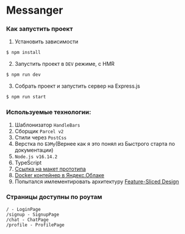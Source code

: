 # Messanger

### Как запустить проект

1. Установить зависимости

```bash
$ npm install
```

2. Запустить проект в `DEV` режиме, с HMR

```bash
$ npm run dev
```

3. Собрать проект и запустить сервер на Express.js

```bash
$ npm run start
```

### Используемые технологии:

1. Шаблонизатор `HandleBars`
2. Сборщик `Parcel v2`
3. Стили через `PostCss`
4. Верстка по `БЭМу`(Вернее как я это понял из Быстрого старта по документации)
5. `Node.js v16.14.2`
6. TypeScript
7. [Ссылка на макет прототипа ](https://www.figma.com/file/neCdz9gSrpb302shOpMF5W/PacanskiyMessanger?node-id=4686%3A2)
8. [Docker контейнер в Яндекс.Облаке](https://bbafhnomc82dmdlgaio4.containers.yandexcloud.net/)
9. Попытался имлементировать архитектуру [Feature-Sliced Design](https://feature-sliced.design/ru/)

### Страницы доступны по роутам

```
/ - LoginPage
/signup - SignupPage
/chat - ChatPage
/profile - ProfilePage
```
